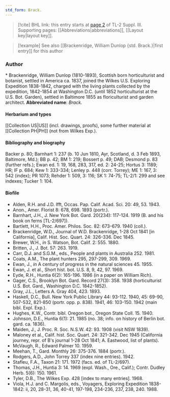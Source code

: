 ```yaml
---
std_form: Brack.
---
```


> [!cite] BHL link: this entry starts at [page 2](https://www.biodiversitylibrary.org/page/33266309) of TL-2 Suppl. III.
> Supporting pages: [[Abbreviations|abbreviations]], [[Layout key|layout key]].

> [!example] See also [[Brackenridge, William Dunlop {std. Brack.}|first entry]] for this author

### Author

\* Brackenridge, William Dunlop (1810-1893), Scottish born horticulturist and botanist, settled in America ca. 1837, joined the Wilkes U.S. Exploring Expedition 1838-1842, charged with the living plants collected by the expedition, 1842-1854 at Washington D.C. (until 1852 horticulturist at the U.S. Bot. Garden), settled in Baltimore 1855 as floriculturist and garden architect. 
**Abbreviated name**: *Brack.*

#### Herbarium and types

[[Collection US|US]] (incl. drawings, proofs), some further material at [[Collection PH|PH]] (not from Wilkes Exp.).

#### Bibliography and biography

Backer p. 80; Barnhart 1: 237 (b. 10 Jun 1810, Ayr, Scotland, d. 3 Feb 1893, Baltimore, Md.); BB p. 42; BM 1: 219; Bossert p. 49; DAB; Desmond p. 83 (further refs.); Ewan ed. 1: 19, 168, 283, 317, ed. 2: 24-25; Hortus 3: 1189; HR; IF p. 684; Kew 1: 333-334; Lenley p. 448 (corr. Torrey); ME 1: 167, 3: 542 (index); PR 1073; Rehder 1: 509, 3: 116; SK 1: 74-75; TL-2/1: 299 and see indexes; Tucker 1: 104.

#### Biofile

- Alden, R.H. and J.D. Ifft, Occas. Pap. Calif. Acad. Sci. 20: 49, 53. 1943.
- Anon., Amer. Florist 8: 678, 698. 1893 (portr.).
- Barnhart, J.H., J. New York Bot. Gard. 20(234): 117-124. 1919 (B. and his book on ferns \[TL-2/697\]).
- Bartlett, H.H., Proc. Amer. Philos. Soc. 82: 673-679. 1940 (coll.).
- Brackenridge, W.D., Journal of W.D. Brackenridge, 1-28 Oct 1841 \[in California\], Calif. Hist. Soc. Quart. 24: 326-336. Dec 1845.
- Brewer, W.H., *in* S. Watson, Bot. Calif. 2: 555. 1880.
- Britten, J., J. Bot. 57: 263. 1919.
- Carr, D.J. and S.G.M., eds., People and plants in Australia 252. 1981.
- Coats, A.M., The plant hunters 295, 297-299, 309. 1969.
- Ewan, J., *in* A century of progress in the natural sciences 45. 1955.
- Ewan, J. et al., Short hist. bot. U.S. 8, 9, 42, 97. 1969.
- Eyde, R.H., Huntia 6(2): 165-196. 1986 (in a paper on William Rich).
- Gager, C.S., Brooklyn Bot. Gard. Record 27(3): 358. 1938 (horticulturist U.S. Bot. Gard., Washington D.C. 1842-1852).
- Gray, J.L., Letters A. Gray 404, 423. 1893.
- Haskell, D.C., Bull. New York Public Library 44: 93-112. 1940, 45: 69-90, 507-532, 821-850 (portr. opp. p. 838). 1941, 46: 103-150. 1942 (main bibl. Expl. Exp.).
- Hughes, K.W., Contr. bibl. Oregon bot., Oregon State Coll. 15. 1940.
- Johnson, D.E., Huntia 6(1): 21. 1985 (no. 38; info. on history of Berlin bot. gard. ca. 1836).
- Maiden, J., J. Proc. R. Soc. N.S.W. 42: 93. 1908 (visit NSW 1839).
- Maloney et al., Calif. hist. Soc. Quart. 24: 321-342. Dec 1945 (California journey, repr. of B's journal 1-28 Oct 1841; A. Eastwood, list of plants).
- McVaugh, R., Edward Palmer 10. 1959.
- Meehan, T., Gard. Monthly 26: 375-376. 1884 (portr.).
- Rodgers, A.D., John Torrey 337 (index nine entries). 1942.
- Stafleu, F.A., Taxon 21: 171. 1972 (facs. ed. of TL-2/697).
- Thomas, J.H., Huntia 3: 14. 1969 (expl. Wash., Ore., Calif.); Contr. Dudley Herb. 5(6): 150. 1961.
- Tyler, D.B., The Wilkes Exp. 428 \[index to many entries\]. 1968.
- Viola, H.J. and C. Margolis, eds., Voyagers, Exploring Expedition 1838-1842: ii, 20, 28-31, 36, 40-41, 197-198, 234-236, 237, 238, 240. 1988.

